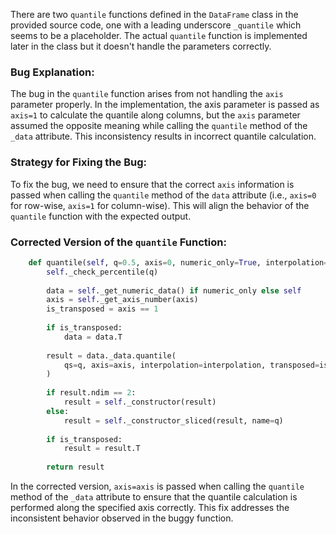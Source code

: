 There are two `quantile` functions defined in the `DataFrame` class in the provided source code, one with a leading underscore `_quantile` which seems to be a placeholder. The actual `quantile` function is implemented later in the class but it doesn't handle the parameters correctly.

### Bug Explanation:
The bug in the `quantile` function arises from not handling the `axis` parameter properly. In the implementation, the axis parameter is passed as `axis=1` to calculate the quantile along columns, but the `axis` parameter assumed the opposite meaning while calling the `quantile` method of the `_data` attribute. This inconsistency results in incorrect quantile calculation.

### Strategy for Fixing the Bug:
To fix the bug, we need to ensure that the correct `axis` information is passed when calling the `quantile` method of the `data` attribute (i.e., `axis=0` for row-wise, `axis=1` for column-wise). This will align the behavior of the `quantile` function with the expected output.

### Corrected Version of the `quantile` Function:
```python
    def quantile(self, q=0.5, axis=0, numeric_only=True, interpolation='linear'):
        self._check_percentile(q)
    
        data = self._get_numeric_data() if numeric_only else self
        axis = self._get_axis_number(axis)
        is_transposed = axis == 1
    
        if is_transposed:
            data = data.T
    
        result = data._data.quantile(
            qs=q, axis=axis, interpolation=interpolation, transposed=is_transposed
        )
    
        if result.ndim == 2:
            result = self._constructor(result)
        else:
            result = self._constructor_sliced(result, name=q)
    
        if is_transposed:
            result = result.T
    
        return result
```

In the corrected version, `axis=axis` is passed when calling the `quantile` method of the `_data` attribute to ensure that the quantile calculation is performed along the specified axis correctly. This fix addresses the inconsistent behavior observed in the buggy function.